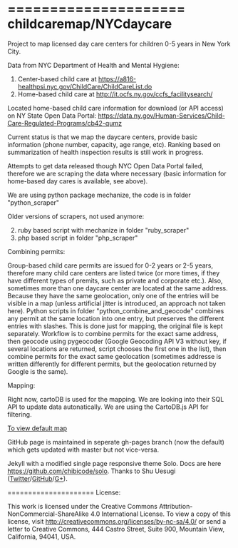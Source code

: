=====================
childcaremap/NYCdaycare
=====================
Project to map licensed day care centers for children 0-5 years in New York City.

Data from NYC Department of Health and Mental Hygiene:

1. Center-based child care at https://a816-healthpsi.nyc.gov/ChildCare/ChildCareList.do
2. Home-based child care at http://it.ocfs.ny.gov/ccfs_facilitysearch/

Located home-based child care information for download (or API access) on NY State Open Data Portal: https://data.ny.gov/Human-Services/Child-Care-Regulated-Programs/cb42-qumz

Current status is that we map the daycare centers, provide basic information (phone number, capacity, age range, etc). Ranking based on summarization of health inspection results is still work in progress.

Attempts to get data released though NYC Open Data Portal failed, therefore we are scraping the data where necessary (basic information for home-based day cares is available, see above).

We are using python package mechanize, the code is in folder "python_scraper"

Older versions of scrapers, not used anymore:
  
2. ruby based script with mechanize in folder "ruby_scraper"
3. php based script in folder "php_scraper"

Combining permits:

Group-based child care permits are issued for 0-2 years or 2-5 years, therefore many child care centers are listed twice (or more times, if they have different types of premits, such as private and corporate etc.). Also, sometimes more than one daycare center are located at the same address. Because they have the same geolocation, only one of the entries will be visible in a map (unless artificial jitter is introduced, an approach not taken here). Python scripts in folder "python_combine_and_geocode" combines any permit at the same location into one entry, but preserves the different entries with slashes. This is done just for mapping, the original file is kept separately. Workflow is to combine permits for the exact same address, then geocode using pygeocoder (Google Geocoding API V3 without key, if several locations are returned, script chooses the first one in the list), then combine permits for the exact same geolocation (sometimes addresse is written differently for different permits, but the geolocation returned by Google is the same).

Mapping:

Right now, cartoDB is used for the mapping. We are looking into their SQL API to update data autonatically. We are using the CartoDB.js API for filtering.

[To view default map](http://childcaremap.github.io/NYCdaycare/)

GitHub page is maintained in seperate gh-pages branch (now the default) which gets updated with master but not vice-versa.

Jekyll with a modified single page responsive theme Solo. Docs are here https://github.com/chibicode/solo. Thanks to Shu Uesugi (<a href="http://twitter.com/chibicode">Twitter</a>/<a href="http://github.com/chibicode">GitHub</a>/<a href="https://plus.google.com/110325199858284431541?rel=author">G+</a>).

=====================
License:

This work is licensed under the Creative Commons Attribution-NonCommercial-ShareAlike 4.0 International License. To view a copy of this license, visit http://creativecommons.org/licenses/by-nc-sa/4.0/ or send a letter to Creative Commons, 444 Castro Street, Suite 900, Mountain View, California, 94041, USA.
